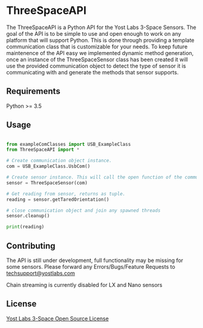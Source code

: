 # ThreeSpaceAPI

The ThreeSpaceAPI is a Python API for the Yost Labs 3-Space Sensors. The goal of the API is to be simple to use and open enough to work on 
any platform that will support Python. This is done through providing a template communication class that is customizable for your needs. 
To keep future maintenence of the API easy we implemented dynamic method generation, once an instance of the ThreeSpaceSensor class has 
been created it will use the provided communication object to detect the type of sensor it is communicating with and generate the methods that 
sensor supports. 

## Requirements

Python >= 3.5

## Usage

```python

from exampleComClasses import USB_ExampleClass
from ThreeSpaceAPI import *

# Create communication object instance.
com = USB_ExampleClass.UsbCom()

# Create sensor instance. This will call the open function of the communication object.
sensor = ThreeSpaceSensor(com)

# Get reading from sensor, returns as tuple.
reading = sensor.getTaredOrientation()

# close communication object and join any spawned threads
sensor.cleanup()

print(reading)
```

## Contributing

The API is still under development, full functionality may be missing for some sensors. Please forward any Errors/Bugs/Feature Requests to techsupport@yostlabs.com

Chain streaming is currently disabled for LX and Nano sensors

## License
[Yost Labs 3-Space Open Source License](https://yostlabs.com/support/open-source-license/)